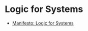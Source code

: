 # Logic for Systems

<!-- ## Initial Import from HackMD (construction)

- [Lecture 1](./hackmd/2023/2023.1_%20What%20is%20Logic%20for%20Systems_.md)
- [Lecture 2](./hackmd/2023/2023.2_%20Properties%20and%20Testing.md)
- [Lecture 3](./hackmd/2023/2023.3_%20Introduction%20to%20Modeling%20in%20Forge.md) -->

- [Manifesto: Logic for Systems](./chapters/manifesto.md)
<!-- - [From Tests to Properties](./chapters/properties.md)
- [Modeling (Formal and Otherwise)](./chapters/why_modeling.md)
- [Domain-Specific Modeling](./chapters/dom_spec.md)
- [Froglet]()
- [Relations]()
- [Temporal Modeling](./chapters/temporal.md)
- [Glossary](./appendix/glossary.md)
- [Error Gallery](./appendix/errors.md) -->


